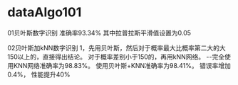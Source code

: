 # dataAlgo101

01贝叶斯数字识别
准确率93.34%
其中拉普拉斯平滑值设置为0.05

02贝叶斯加kNN数字识别
1，先用贝叶斯，然后对于概率最大比概率第二大的大150以上的，直接得出结论。 对于概率差别小于150的，再用kNN网络。
--完全使用KNN网络准确率为98.83%。 使用贝叶斯+KNN准确率为98.41%。 错误率增加0.4%， 性能提升40%
